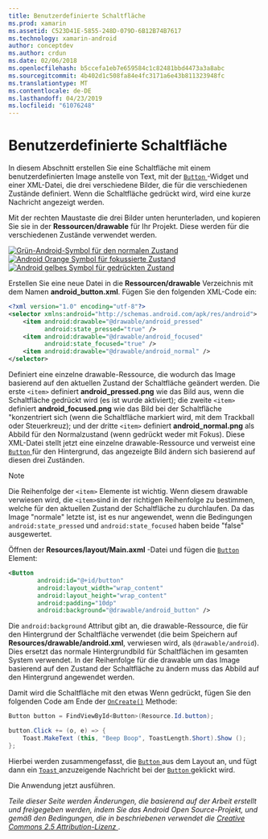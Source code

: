 ```yaml
---
title: Benutzerdefinierte Schaltfläche
ms.prod: xamarin
ms.assetid: C523D41E-5855-248D-079D-6B12B74B7617
ms.technology: xamarin-android
author: conceptdev
ms.author: crdun
ms.date: 02/06/2018
ms.openlocfilehash: b5ccefa1eb7e659584c1c82481bbd4473a3a8abc
ms.sourcegitcommit: 4b402d1c508fa84e4fc3171a6e43b811323948fc
ms.translationtype: MT
ms.contentlocale: de-DE
ms.lasthandoff: 04/23/2019
ms.locfileid: "61076248"
---
```

# <a name="custom-button"></a>Benutzerdefinierte Schaltfläche

In diesem Abschnitt erstellen Sie eine Schaltfläche mit einem benutzerdefinierten Image anstelle von Text, mit der [ `Button` ](https://developer.xamarin.com/api/type/Android.Widget.Button/) -Widget und einer XML-Datei, die drei verschiedene Bilder, die für die verschiedenen Zustände definiert. Wenn die Schaltfläche gedrückt wird, wird eine kurze Nachricht angezeigt werden.

Mit der rechten Maustaste die drei Bilder unten herunterladen, und kopieren Sie sie in der **Ressourcen/drawable** für Ihr Projekt. Diese werden für die verschiedenen Zustände verwendet werden.

 [![Grün-Android-Symbol für den normalen Zustand](custom-button-images/android-normal.png)](custom-button-images/android-normal.png#lightbox) [ ![Android Orange Symbol für fokussierte Zustand](custom-button-images/android-focused.png)](custom-button-images/android-focused.png#lightbox) [ ![Android gelbes Symbol für gedrückten Zustand](custom-button-images/android-pressed.png)](custom-button-images/android-pressed.png#lightbox)

Erstellen Sie eine neue Datei in die **Ressourcen/drawable** Verzeichnis mit dem Namen **android_button.xml**. Fügen Sie den folgenden XML-Code ein:

```xml
<?xml version="1.0" encoding="utf-8"?>
<selector xmlns:android="http://schemas.android.com/apk/res/android">
    <item android:drawable="@drawable/android_pressed"
          android:state_pressed="true" />
    <item android:drawable="@drawable/android_focused"
          android:state_focused="true" />
    <item android:drawable="@drawable/android_normal" />
</selector>
```

Definiert eine einzelne drawable-Ressource, die wodurch das Image basierend auf den aktuellen Zustand der Schaltfläche geändert werden. Die erste `<item>` definiert **android_pressed.png** wie das Bild aus, wenn die Schaltfläche gedrückt wird (es ist wurde aktiviert); die zweite `<item>` definiert **android_focused.png** wie das Bild bei der Schaltfläche "konzentriert sich (wenn die Schaltfläche markiert wird, mit dem Trackball oder Steuerkreuz); und der dritte `<item>` definiert **android_normal.png** als Abbild für den Normalzustand (wenn gedrückt weder mit Fokus). Diese XML-Datei stellt jetzt eine einzelne drawable-Ressource und verweist eine [ `Button` ](https://developer.xamarin.com/api/type/Android.Widget.Button/) für den Hintergrund, das angezeigte Bild ändern sich basierend auf diesen drei Zuständen.


> [!NOTE]
> Die Reihenfolge der `<item>` Elemente ist wichtig. Wenn diesem drawable verwiesen wird, die `<item>`sind in der richtigen Reihenfolge zu bestimmen, welche für den aktuellen Zustand der Schaltfläche zu durchlaufen.
> Da das Image "normale" letzte ist, ist es nur angewendet, wenn die Bedingungen `android:state_pressed` und `android:state_focused` haben beide "false" ausgewertet.

Öffnen der **Resources/layout/Main.axml** -Datei und fügen die [ `Button` ](https://developer.xamarin.com/api/type/Android.Widget.Button/) Element:

```xml
<Button
        android:id="@+id/button"
        android:layout_width="wrap_content"
        android:layout_height="wrap_content"
        android:padding="10dp"
        android:background="@drawable/android_button" />
```

Die `android:background` Attribut gibt an, die drawable-Ressource, die für den Hintergrund der Schaltfläche verwendet (die beim Speichern auf **Resources/drawable/android.xml**, verwiesen wird, als `@drawable/android`). Dies ersetzt das normale Hintergrundbild für Schaltflächen im gesamten System verwendet. In der Reihenfolge für die drawable um das Image basierend auf den Zustand der Schaltfläche zu ändern muss das Abbild auf den Hintergrund angewendet werden.

Damit wird die Schaltfläche mit den etwas Wenn gedrückt, fügen Sie den folgenden Code am Ende der [`OnCreate()`](https://developer.xamarin.com/api/member/Android.App.Activity.OnCreate/p/Android.OS.Bundle/Android.OS.PersistableBundle/)
Methode:

```csharp
Button button = FindViewById<Button>(Resource.Id.button);

button.Click += (o, e) => {
    Toast.MakeText (this, "Beep Boop", ToastLength.Short).Show ();
};
```

Hierbei werden zusammengefasst, die [ `Button` ](https://developer.xamarin.com/api/type/Android.Widget.Button/) aus dem Layout an, und fügt dann ein [ `Toast` ](https://developer.xamarin.com/api/type/Android.Widget.Toast/) anzuzeigende Nachricht bei der [ `Button` ](https://developer.xamarin.com/api/type/Android.Widget.Button/) geklickt wird.

Die Anwendung jetzt ausführen.


*Teile dieser Seite werden Änderungen, die basierend auf der Arbeit erstellt und freigegeben werden, indem Sie das Android Open Source-Projekt, und gemäß den Bedingungen, die in beschriebenen verwendet die*
[*Creative Commons 2.5 Attribution-Lizenz* ](http://creativecommons.org/licenses/by/2.5/).
